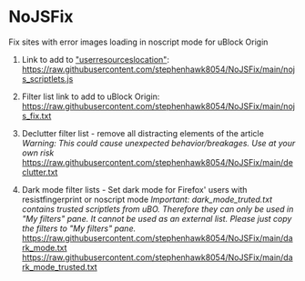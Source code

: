 # NoJSFix
Fix sites with error images loading in noscript mode for uBlock Origin

1. Link to add to ["userresourceslocation"](https://github.com/gorhill/uBlock/wiki/Advanced-settings#userresourceslocation):  
https://raw.githubusercontent.com/stephenhawk8054/NoJSFix/main/nojs_scriptlets.js

2. Filter list link to add to uBlock Origin:  
https://raw.githubusercontent.com/stephenhawk8054/NoJSFix/main/nojs_fix.txt

3. Declutter filter list - remove all distracting elements of the article  
*Warning: This could cause unexpected behavior/breakages. Use at your own risk*  
https://raw.githubusercontent.com/stephenhawk8054/NoJSFix/main/declutter.txt

4. Dark mode filter lists - Set dark mode for Firefox' users with resistfingerprint or noscript mode
*Important: dark_mode_truted.txt contains trusted scriptlets from uBO. Therefore they can only be used in "My filters" pane. It cannot be used as an external list. Please just copy the filters to "My filters" pane.*
https://raw.githubusercontent.com/stephenhawk8054/NoJSFix/main/dark_mode.txt
https://raw.githubusercontent.com/stephenhawk8054/NoJSFix/main/dark_mode_trusted.txt